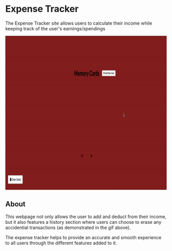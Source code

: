 # Expense Tracker

The Expense Tracker site allows users to calculate their income while keeping track of the user's earnings/spendings

<img src="./ezgif.com-gif-maker (3).gif" alt="ezgif.com-gif-maker (3)" width="854" height="480">

## About

This webpage not only allows the user to add and deduct from their income, but it also features a history section where users can choose to erase any accidential transactions (as demonstrated in the gif above). 

The expense tracker helps to provide an accurate and smooth experience to all users through the different features added to it.

